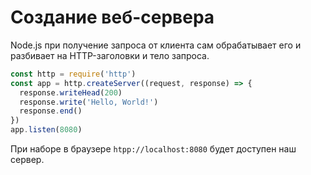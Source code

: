 # Создание веб-сервера
Node.js при получение запроса от клиента сам обрабатывает его и разбивает на HTTP-заголовки и тело запроса.

```javascript
const http = require('http')
const app = http.createServer((request, response) => {
  response.writeHead(200)
  response.write('Hello, World!')
  response.end()
})
app.listen(8080)
```

При наборе в браузере `htpp://localhost:8080` будет доступен наш сервер.